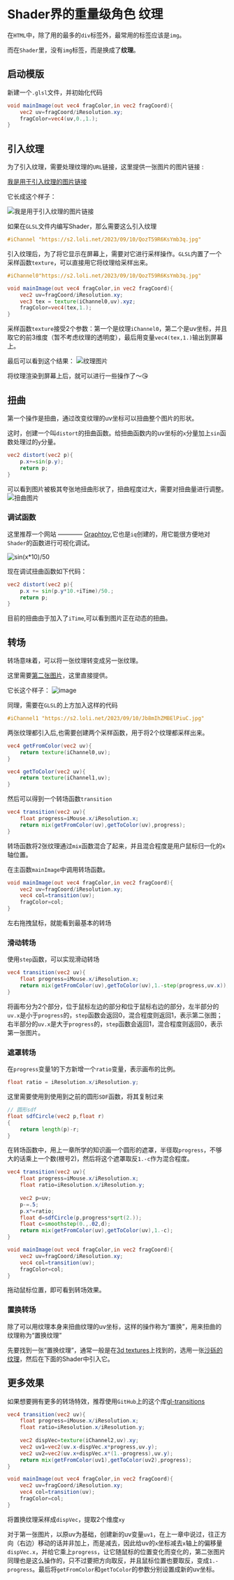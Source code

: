 # Shader界的重量级角色 纹理
在`HTML`中，除了用的最多的`div`标签外，最常用的标签应该是`img`。

而在`Shader`里，没有`img`标签，而是换成了**纹理**。

## 启动模版
新建一个`.glsl`文件，并初始化代码
```glsl
void mainImage(out vec4 fragColor,in vec2 fragCoord){
    vec2 uv=fragCoord/iResolution.xy;
    fragColor=vec4(uv,0.,1.);
}
```

## 引入纹理
为了引入纹理，需要处理纹理的`URL`链接，这里提供一张图片的图片链接 :

[我是用于引入纹理的图片链接](https://s2.loli.net/2023/09/10/QozT59R6KsYmb3q.jpg)

它长成这个样子：

![我是用于引入纹理的图片链接](https://s2.loli.net/2023/09/10/QozT59R6KsYmb3q.jpg)

如果在`GLSL`文件内编写Shader，那么需要这么引入纹理

```glsl
#iChannel "https://s2.loli.net/2023/09/10/QozT59R6KsYmb3q.jpg"
```
引入纹理后，为了将它显示在屏幕上，需要对它进行采样操作。`GLSL`内置了一个采样函数`texture`，可以直接用它将纹理给采样出来。
```glsl
#iChannel0"https://s2.loli.net/2023/09/10/QozT59R6KsYmb3q.jpg"

void mainImage(out vec4 fragColor,in vec2 fragCoord){
    vec2 uv=fragCoord/iResolution.xy;
    vec3 tex = texture(iChannel0,uv).xyz;
    fragColor=vec4(tex,1.);
}
```
采样函数`texture`接受2个参数：第一个是纹理`iChannel0`，第二个是uv坐标，并且取它的前3维度（暂不考虑纹理的透明度），最后用变量`vec4(tex,1.)`输出到屏幕上。

最后可以看到这个结果：
![纹理图片](./assets/纹理图片.png)

将纹理渲染到屏幕上后，就可以进行一些操作了～😘

## 扭曲
第一个操作是扭曲，通过改变纹理的uv坐标可以扭曲整个图片的形状。

这时，创建一个叫`distort`的扭曲函数。给扭曲函数内的uv坐标的`x`分量加上`sin`函数处理过的`y`分量。

```glsl
vec2 distort(vec2 p){
    p.x+=sin(p.y);
    return p;
}
```
可以看到图片被极其夸张地扭曲形状了，扭曲程度过大，需要对扭曲量进行调整。
![扭曲图片](./assets/扭曲纹理图片.png)

### 调试函数
这里推荐一个网站 ———— [Graphtoy](https://graphtoy.com/),它也是`iq`创建的，用它能很方便地对`Shader`的函数进行可视化调试。

![sin(x*10)/50](./assets/sin(x*10):50.png)

现在调试扭曲函数如下代码：
```glsl
vec2 distort(vec2 p){
    p.x += sin(p.y*10.+iTime)/50.;
    return p;
}
```
目前的扭曲由于加入了`iTime`,可以看到图片正在动态的扭曲。

## 转场
转场意味着，可以将一张纹理转变成另一张纹理。

这里需要[第二张图片](https://s2.loli.net/2023/09/10/Jb8mIhZMBElPiuC.jpg)，这里直接提供。

它长这个样子：
![image](https://s2.loli.net/2023/09/10/Jb8mIhZMBElPiuC.jpg)

同理，需要在`GLSL`的上方加入这样的代码
```glsl
#iChannel1 "https://s2.loli.net/2023/09/10/Jb8mIhZMBElPiuC.jpg"
```
两张纹理都引入后,也需要创建两个采样函数，用于将2个纹理都采样出来。

```glsl
vec4 getFromColor(vec2 uv){
    return texture(iChannel0,uv);
}

vec4 getToColor(vec2 uv){
    return texture(iChannel1,uv);
}
```
然后可以得到一个转场函数`transition`
```glsl
vec4 transition(vec2 uv){
    float progress=iMouse.x/iResolution.x;
    return mix(getFromColor(uv),getToColor(uv),progress);
}
```
转场函数将2张纹理通过`mix`函数混合了起来，并且混合程度是用户鼠标归一化的`x`轴位置。

在主函数`mainImage`中调用转场函数。
```glsl
void mainImage(out vec4 fragColor,in vec2 fragCoord){
    vec2 uv=fragCoord/iResolution.xy;
    vec4 col=transition(uv);
    fragColor=col;
}
```
左右拖拽鼠标，就能看到最基本的转场

### 滑动转场
使用`step`函数，可以实现滑动转场
```glsl
vec4 transition(vec2 uv){
    float progress=iMouse.x/iResolution.x;
    return mix(getFromColor(uv),getToColor(uv),1.-step(progress,uv.x));
}
```
将画布分为2个部分，位于鼠标左边的部分和位于鼠标右边的部分，左半部分的`uv.x`是小于`progress`的，`step`函数会返回0，混合程度则返回1，表示第二张图；右半部分的`uv.x`是大于`progress`的，`step`函数会返回1，混合程度则返回0，表示第一张图片。

### 遮罩转场
在`progress`变量1的下方新增一个`ratio`变量，表示画布的比例。
```glsl
float ratio = iResolution.x/iResolution.y;
```
这里需要使用到使用到之前的圆形`SDF`函数，将其复制过来
```glsl
// 圆形sdf
float sdfCircle(vec2 p,float r)
{
    return length(p)-r;
}
```
在转场函数中，用上一章所学的知识画一个圆形的遮罩，半径取`progress`，不够大的话乘上一个数(根号2)，然后将这个遮罩取反`1.-c`作为混合程度。
```glsl
vec4 transition(vec2 uv){
    float progress=iMouse.x/iResolution.x;
    float ratio=iResolution.x/iResolution.y;
    
    vec2 p=uv;
    p-=.5;
    p.x*=ratio;
    float d=sdfCircle(p,progress*sqrt(2.));
    float c=smoothstep(0.,.02,d);
    return mix(getFromColor(uv),getToColor(uv),1.-c);
}

void mainImage(out vec4 fragColor,in vec2 fragCoord){
    vec2 uv=fragCoord/iResolution.xy;
    vec4 col=transition(uv);
    fragColor=col;
}
```
拖动鼠标位置，即可看到转场效果。

### 置换转场
除了可以用纹理本身来扭曲纹理的uv坐标，这样的操作称为“置换”，用来扭曲的纹理称为“置换纹理”

先要找到一张“置换纹理”，通常一般是在[3d textures](https://3dtextures.me/)上找到的，选用一张[沙砾的纹理](https://3dtextures.me/2022/04/27/gravel-001/)，然后在下面的Shader中引入它。


## 更多效果
如果想要拥有更多的转场特效，推荐使用`GitHub`上的这个库[gl-transitions](https://github.com/gl-transitions/gl-transitions)

```glsl
vec4 transition(vec2 uv){
    float progress=iMouse.x/iResolution.x;
    float ratio=iResolution.x/iResolution.y;
    
    vec2 dispVec=texture(iChannel2,uv).xy;
    vec2 uv1=vec2(uv.x-dispVec.x*progress,uv.y);
    vec2 uv2=vec2(uv.x+dispVec.x*(1.-progress),uv.y);
    return mix(getFromColor(uv1),getToColor(uv2),progress);
}

void mainImage(out vec4 fragColor,in vec2 fragCoord){
    vec2 uv=fragCoord/iResolution.xy;
    vec4 col=transition(uv);
    fragColor=col;
}
```
将置换纹理采样成`dispVec`，提取2个维度`xy`

对于第一张图片，以原uv为基础，创建新的uv变量`uv1`，在上一章中说过，往正方向（右边）移动的话并非加上，而是减去，因此给uv的`x`坐标减去`x`轴上的偏移量`dispVec.x`，并给它乘上`progress`，让它随鼠标的位置变化而变化的，第二张图片同理也是这么操作的，只不过要把方向取反，并且鼠标位置也要取反，变成`1.-progress`。最后将`getFromColor`和`getToColor`的参数分别设置成新的uv坐标。